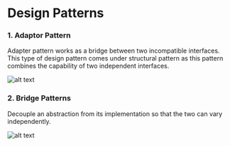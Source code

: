 # Design Patterns

### 1. Adaptor Pattern
Adapter pattern works as a bridge between two incompatible interfaces. This type of design pattern comes under structural pattern as this pattern combines the capability of two independent interfaces.

![alt text](http://i.imgur.com/ldPLwmp.png)

### 2. Bridge Patterns
Decouple an abstraction from its implementation so that the two can vary independently.

![alt text](https://spzone-simpleprogrammer.netdna-ssl.com/wp-content/uploads/2015/06/diagram6.png)


